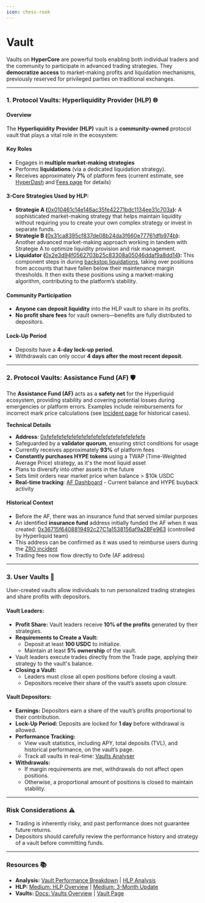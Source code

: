 ```yaml
---
icon: chess-rook
---
```


# Vault

Vaults on **HyperCore** are powerful tools enabling both individual traders and the community to participate in advanced trading strategies. They **democratize access** to market-making profits and liquidation mechanisms, previously reserved for privileged parties on traditional exchanges.

***

### **1. Protocol Vaults: Hyperliquidity Provider (HLP)** 🌐

#### **Overview**

The **Hyperliquidity Provider (HLP)** vault is a **community-owned** protocol vault that plays a vital role in the ecosystem:

#### **Key Roles**

* Engages in **multiple market-making strategies**
* Performs **liquidations** (via a dedicated liquidation strategy).
* Receives approximately **7%** of platform fees (current estimate, see [HyperDash](https://hyperdash.info/statistics) and [Fees page](dex/clearinghouse/fees-builder-codes.md#fee-distribution-and-sources) for details)

#### **3-Core Strategies Used by HLP:**

* **Strategie A (**[0x010461c14e146ac35fe42271bdc1134ee31c703a](https://app.hyperliquid.xyz/vaults/0x010461c14e146ac35fe42271bdc1134ee31c703a)**):** A sophisticated market-making strategy that helps maintain liquidity without requiring you to create your own complex strategy or invest in separate funds.
* **Strategie B (**[0x31ca8395cf837de08b24da3f660e77761dfb974b](https://app.hyperliquid.xyz/vaults/0x31ca8395cf837de08b24da3f660e77761dfb974b)**):** Another advanced market-making approach working in tandem with Strategie A to optimize liquidity provision and risk management.
* **Liquidator (**[0x2e3d94f0562703b25c83308a05046ddaf9a8dd14](https://app.hyperliquid.xyz/vaults/0x2e3d94f0562703b25c83308a05046ddaf9a8dd14)**):** This component steps in during [backstop liquidations](https://community-hyperliquid.gitbook.io/community-docs/technical-overview-of-hyperliquid/hyperliquid-l1/dex/clearinghouse/liquidations), taking over positions from accounts that have fallen below their maintenance margin thresholds. It then exits these positions using a market-making algorithm, contributing to the platform’s stability.

#### **Community Participation**

* **Anyone can deposit liquidity** into the HLP vault to share in its profits.
* **No profit share fees** for vault owners—benefits are fully distributed to depositors.

#### **Lock-Up Period**

* Deposits have a **4-day lock-up period**.
* Withdrawals can only occur **4 days after the most recent deposit**.

***

### **2. Protocol Vaults: Assistance Fund (AF)** 🛡️

The **Assistance Fund (AF)** acts as a **safety net** for the Hyperliquid ecosystem, providing stability and covering potential losses during emergencies or platform errors. Examples include reimbursements for incorrect mark price calculations (see [Incident page](../../introduction/roadmap/incident/) for historical cases).

**Technical Details**

* **Address**: [0xfefefefefefefefefefefefefefefefefefefefe](https://hypurrscan.io/address/0xfefefefefefefefefefefefefefefefefefefefe)
* Safeguarded by a **validator quorum**, ensuring strict conditions for usage
* Currently receives approximately **93%** of platform fees
* **Constantly purchases HYPE tokens** using a TWAP (Time-Weighted Average Price) strategy, as it's the most liquid asset
* Plans to diversify into other assets in the future
* Sets limit orders near market price when balance > $10k USDC
* **Real-time tracking**: [AF Dashboard](https://data.asxn.xyz/dashboard/hl-buybacks) - Current balance and HYPE buyback activity

#### Historical Context

* Before the AF, there was an insurance fund that served similar purposes
* An identified **insurance fund** address initially funded the AF when it was created: [0x36715f6408819492c27C1a1538156af9a2BFe963](https://hypurrscan.io/address/0x36715f6408819492c27C1a1538156af9a2BFe963) (controlled by Hyperliquid team)
* This address can be confirmed as it was used to reimburse users during the [ZRO incident](../../introduction/roadmap/incident/)
* Trading fees now flow directly to 0xfe (AF address)

***

### **3. User Vaults** 👥

User-created vaults allow individuals to run personalized trading strategies and share profits with depositors.

#### **Vault Leaders:**

* **Profit Share:** Vault leaders receive **10% of the profits** generated by their strategies.
* **Requirements to Create a Vault:**
  * Deposit at least **100 USDC** to initialize.
  * Maintain at least **5% ownership** of the vault.
* Vault leaders execute trades directly from the Trade page, applying their strategy to the vault's balance.
* **Closing a Vault:**
  * Leaders must close all open positions before closing a vault.
  * Depositors receive their share of the vault’s assets upon closure.

#### **Vault Depositors:**

* **Earnings:** Depositors earn a share of the vault’s profits proportional to their contribution.
* **Lock-Up Period:** Deposits are locked for **1 day** before withdrawal is allowed.
* **Performance Tracking:**
  * View vault statistics, including APY, total deposits (TVL), and historical performance, on the vault’s page.
  * Track all vaults in real-time: [Vaults Analyser](https://www.vaults-analyser.com/leaderboard)
* **Withdrawals:**
  * If margin requirements are met, withdrawals do not affect open positions.
  * Otherwise, a proportional amount of positions is closed to maintain stability.

***

### **Risk Considerations** ⚠️

* Trading is inherently risky, and past performance does not guarantee future returns.
* Depositors should carefully review the performance history and strategy of a vault before committing funds.

***

### Resources 📚

* **Analysis:** [Vault Performance Breakdown](https://medium.com/@growi.fi/breaking-down-the-financial-performance-of-hyperliquid-vaults-6c9b86ac466f) | [HLP Analysis](https://x.com/RyskyGeronimo/status/1893347632958832728)
* **HLP:** [Medium: HLP Overview](https://medium.com/@hyperliquid/hyperliquidity-provider-hlp-democratizing-market-making-bb114b1dff0f) | [Medium: 3-Month Update](https://medium.com/@hyperliquid/hlp-update-3-months-in-42327abe3e57)
* **Vaults:** [Docs: Vaults Overview](https://hyperliquid.gitbook.io/hyperliquid-docs/vaults) | [Vault Page](https://app.hyperliquid.xyz/vaults)
